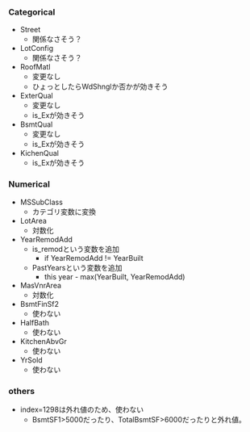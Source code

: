 ### Categorical
- Street
  - 関係なさそう？
- LotConfig
  - 関係なさそう？
- RoofMatl
  - 変更なし
  - ひょっとしたらWdShnglか否かが効きそう
- ExterQual
  - 変更なし
  - is_Exが効きそう
- BsmtQual
  - 変更なし
  - is_Exが効きそう
- KichenQual
  - is_Exが効きそう

### Numerical
- MSSubClass
  - カテゴリ変数に変換
- LotArea
  - 対数化
- YearRemodAdd
  - is_remodという変数を追加
    - if YearRemodAdd != YearBuilt
  - PastYearsという変数を追加
    - this year - max(YearBuilt, YearRemodAdd)
- MasVnrArea
  - 対数化
- BsmtFinSf2
  - 使わない
- HalfBath
  - 使わない
- KitchenAbvGr
  - 使わない
- YrSold
  - 使わない

### others
- index=1298は外れ値のため、使わない
  - BsmtSF1>5000だったり、TotalBsmtSF>6000だったりと外れ値。
